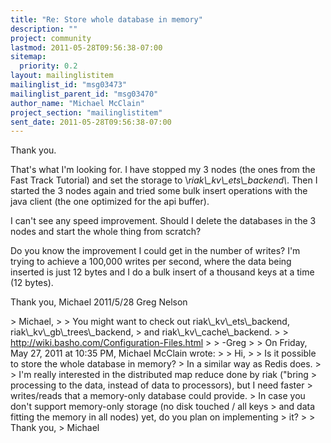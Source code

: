 ```yaml
---
title: "Re: Store whole database in memory"
description: ""
project: community
lastmod: 2011-05-28T09:56:38-07:00
sitemap:
  priority: 0.2
layout: mailinglistitem
mailinglist_id: "msg03473"
mailinglist_parent_id: "msg03470"
author_name: "Michael McClain"
project_section: "mailinglistitem"
sent_date: 2011-05-28T09:56:38-07:00
---
```



Thank you.

That's what I'm looking for.
I have stopped my 3 nodes (the ones from the Fast Track Tutorial) and set
the storage to \\*riak\\_kv\\_ets\\_backend\\*.
Then I started the 3 nodes again and tried some bulk insert operations with
the java client (the one optimized for the api buffer).

 I can't see any speed improvement.
 Should I delete the databases in the 3 nodes and start the whole thing from
scratch?

 Do you know the improvement I could get in the number of writes?
 I'm trying to achieve a 100,000 writes per second, where the data being
inserted is just 12 bytes and I do a bulk insert of a thousand keys at a
time (12 bytes).

Thank you,
Michael
2011/5/28 Greg Nelson 

&gt; Michael,
&gt;
&gt; You might want to check out riak\\_kv\\_ets\\_backend, riak\\_kv\\_gb\\_trees\\_backend,
&gt; and riak\\_kv\\_cache\\_backend.
&gt;
&gt; http://wiki.basho.com/Configuration-Files.html
&gt;
&gt; -Greg
&gt;
&gt; On Friday, May 27, 2011 at 10:35 PM, Michael McClain wrote:
&gt;
&gt; Hi,
&gt;
&gt; Is it possible to store the whole database in memory?
&gt; In a similar way as Redis does.
&gt;
&gt; I'm really interested in the distributed map reduce done by riak ("bring
&gt; processing to the data, instead of data to processors), but I need faster
&gt; writes/reads that a memory-only database could provide.
&gt; In case you don't support memory-only storage (no disk touched / all keys
&gt; and data fitting the memory in all nodes) yet, do you plan on implementing
&gt; it?
&gt;
&gt; Thank you,
&gt; Michael

